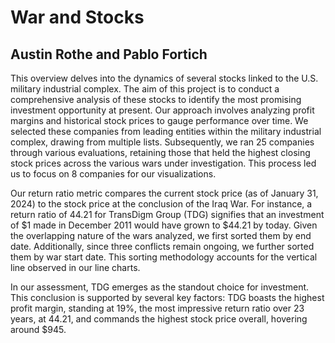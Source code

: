# War and Stocks
## Austin Rothe and Pablo Fortich

  This overview delves into the dynamics of several stocks linked to the U.S. military industrial complex. The aim of this project is to conduct a comprehensive analysis of these stocks to identify the most promising investment opportunity at present. Our approach involves analyzing profit margins and historical stock prices to gauge performance over time. We selected these companies from leading entities within the military industrial complex, drawing from multiple lists. Subsequently, we ran 25 companies through various evaluations, retaining those that held the highest closing stock prices across the various wars under investigation. This process led us to focus on 8 companies for our visualizations.

  Our return ratio metric compares the current stock price (as of January 31, 2024) to the stock price at the conclusion of the Iraq War. For instance, a return ratio of 44.21 for TransDigm Group (TDG) signifies that an investment of $1 made in December 2011 would have grown to $44.21 by today. Given the overlapping nature of the wars analyzed, we first sorted them by end date. Additionally, since three conflicts remain ongoing, we further sorted them by war start date. This sorting methodology accounts for the vertical line observed in our line charts.

  In our assessment, TDG emerges as the standout choice for investment. This conclusion is supported by several key factors: TDG boasts the highest profit margin, standing at 19%, the most impressive return ratio over 23 years, at 44.21, and commands the highest stock price overall, hovering around $945.

